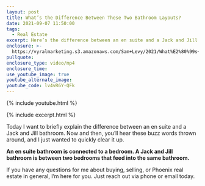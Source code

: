 ```yaml
---
layout: post
title: What’s the Difference Between These Two Bathroom Layouts?
date: 2021-09-07 11:50:00
tags:
  - Real Estate
excerpt: Here’s the difference between an en suite and a Jack and Jill bathroom.
enclosure: >-
  https://vyralmarketing.s3.amazonaws.com/Sam+Levy/2021/What%E2%80%99s+the+Difference+Between+These+Two+Bathroom+Layouts_.mp4
pullquote:
enclosure_type: video/mp4
enclosure_time:
use_youtube_image: true
youtube_alternate_image:
youtube_code: lv4vR6Y-QFk
---
```

{% include youtube.html %}

{% include excerpt.html %}

Today I want to briefly explain the difference between an en suite and a Jack and Jill bathroom. Now and then, you’ll hear these buzz words thrown around, and I just wanted to quickly clear it up.&nbsp;

**An en suite bathroom is connected to a bedroom. A Jack and Jill bathroom is between two bedrooms that feed into the same bathroom.&nbsp;**

If you have any questions for me about buying, selling, or Phoenix real estate in general, I’m here for you. Just reach out via phone or email today.
